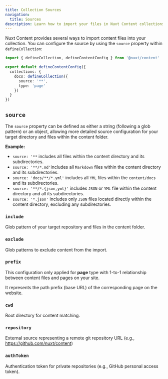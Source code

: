 ```yaml
---
title: Collection Sources
navigation:
  title: Sources
description: Learn how to import your files in Nuxt Content collections.
---
```


Nuxt Content provides several ways to import content files into your collection. You can configure the source by using the `source` property within `defineCollection`:

```ts [content.config.ts]
import { defineCollection, defineContentConfig } from '@nuxt/content'

export default defineContentConfig({
  collections: {
    docs: defineCollection({
      source: '**',
      type: 'page'
    })
  }
})
```

## `source`

The `source` property can be defined as either a string (following a glob pattern) or an object, allowing more detailed source configuration for your target directory and files within the content folder.

**Example:**

- `source: '**` includes all files within the content directory and its subdirectories.
- `source: '**/*.md'`includes all `Markdown` files within the content directory and its subdirectories.
- `source: 'docs/**/*.yml'` includes all `YML` files within the `content/docs` and its subdirectories.
- `source: '**/*.{json,yml}'` includes `JSON` or `YML` file within the content directory and all its subdirectories.
- `source: '*.json'` includes only `JSON` files located directly within the content directory, excluding any subdirectories.

### `include`

Glob pattern of your target repository and files in the content folder.

### `exclude`

Glob patterns to exclude content from the import.

### `prefix`

This configuration only applied for **page** type with 1-to-1 relationship between content files and pages on your site.

It represents the path prefix (base URL) of the corresponding page on the website.

### `cwd`

Root directory for content matching.

### `repository`

External source representing a remote git repository URL (e.g., <https://github.com/nuxt/content>)

### `authToken`

Authentication token for private repositories (e.g., GitHub personal access token).
